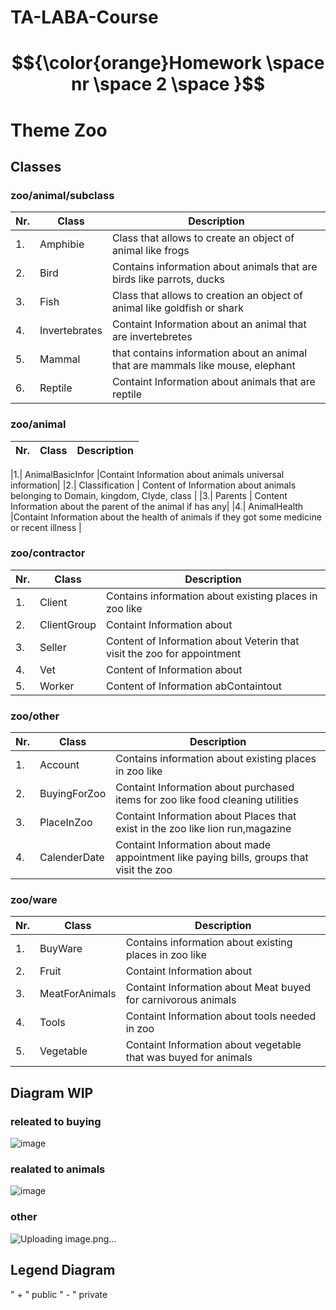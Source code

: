 # TA-LABA-Course

#  $${\color{orange}Homework \space  nr \space  2 \space }$$
# Theme Zoo

## Classes

### zoo/animal/subclass
|Nr. | Class  |Description |
| --- | --- | --- |
|1.| Amphibie              | Class that allows to create an object of animal like frogs|
|2.| Bird                 | Contains information about animals that are birds like parrots, ducks|
|3.| Fish                | Class that allows to creation an object of animal like goldfish or shark|
|4.| Invertebrates      |Containt Information about an animal that are invertebretes|
|5.| Mammal            | that contains information about an animal that are mammals like mouse, elephant|
|6.| Reptile           |Containt Information about animals that are reptile|

### zoo/animal
|Nr. | Class  |Description |
| --- | --- | --- |

|1.| AnimalBasicInfor      |Containt Information about animals universal information|
|2.| Classification       | Content of Information about animals belonging to Domain, kingdom, Clyde, class |
|3.| Parents              | Content Information about the parent of the animal if has any|
|4.| AnimalHealth          |Containt Information about the health of animals if they got some medicine or recent illness |

### zoo/contractor
|Nr. | Class |Description |
| ---  | --- | --- |
|1.| Client           | Contains information about existing places in zoo like|
|2.| ClientGroup       | Containt Information about|
|3.| Seller           | Content of Information about Veterin that visit the zoo for appointment|
|4.| Vet           | Content of Information about|
|5.| Worker       | Content of Information abContaintout|

### zoo/other

|Nr. | Class |Description |
| ---  | --- | --- |
|1.| Account           | Contains information about existing places in zoo like|
|2.| BuyingForZoo       |Containt Information about purchased items for zoo like food cleaning utilities|
|3.| PlaceInZoo        | Containt Information about Places that exist in the zoo like lion run,magazine|
|4.| CalenderDate        | Containt Information about made appointment like paying bills, groups that visit the zoo|

### zoo/ware

|Nr. | Class |Description |
| ---  | --- | --- |
|1.| BuyWare           | Contains information about existing places in zoo like|
|2.| Fruit       |Containt Information about|
|3.| MeatForAnimals      | Containt Information about Meat buyed for carnivorous animals|
|4.| Tools        | Containt Information about tools needed in zoo|
|5.| Vegetable        | Containt Information about vegetable that was buyed for animals|
## Diagram WIP
### releated to buying 
![image](https://github.com/user-attachments/assets/4bfdd3ee-2436-4a2b-8617-ef56b4831e61)
### realated to animals
![image](https://github.com/user-attachments/assets/5002c299-584a-4cd3-91e7-f44b0b94711d)

### other
![Uploading image.png…]()


## Legend Diagram
" + " public
" - " private


